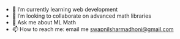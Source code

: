 - 🌱 I’m currently learning web development
- 👯 I’m looking to collaborate on advanced math libraries
- 💬 Ask me about ML Math
- 📫 How to reach me: email me swapnilsharmadhoni@gmail.com
